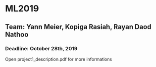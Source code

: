 # ML2019
## Team: Yann Meier, Kopiga Rasiah, Rayan Daod Nathoo
### Deadline: October 28th, 2019
Open project1_description.pdf for more informations

